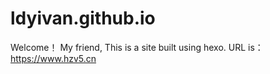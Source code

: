 # ldyivan.github.io
Welcome！ My friend, This is a site built using hexo. URL is： https://www.hzv5.cn
